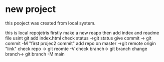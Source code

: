 # new project
this pooject was created from local system.


this is local repojetris 
firstly make a new reapo
then add index and readme file usint git add index.html 
check status ->git status 
give commit -> git commit -M "first projec2 commit"
add repo on master ->git remote origin "link"
check repo -> git reomte -V 
check branch-> git branch
change branch-> git branch -M main

